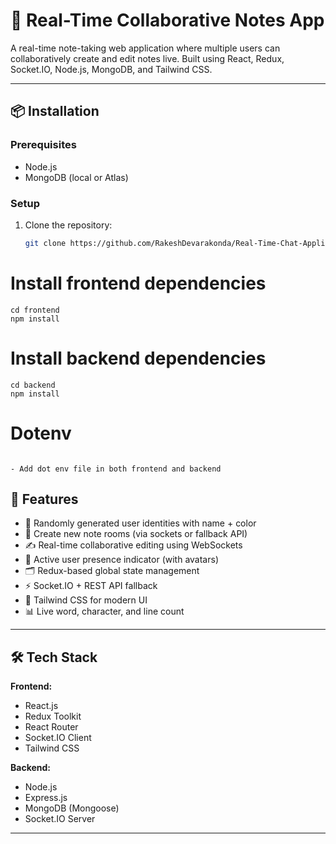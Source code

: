 # 📝 Real-Time Collaborative Notes App

A real-time note-taking web application where multiple users can collaboratively create and edit notes live. Built using React, Redux, Socket.IO, Node.js, MongoDB, and Tailwind CSS.

---






## 📦 Installation

### Prerequisites

- Node.js
- MongoDB (local or Atlas)

### Setup

1. Clone the repository:

   ```bash
   git clone https://github.com/RakeshDevarakonda/Real-Time-Chat-Application-API.git

# Install frontend dependencies
```
cd frontend
npm install
```

# Install backend dependencies

```
cd backend
npm install
```


# Dotenv
```

- Add dot env file in both frontend and backend
```


## 🚀 Features

- 🔐 Randomly generated user identities with name + color
- 🧠 Create new note rooms (via sockets or fallback API)
- ✍️ Real-time collaborative editing using WebSockets
- 👥 Active user presence indicator (with avatars)
- 🗂️ Redux-based global state management
- ⚡ Socket.IO + REST API fallback
- 🎨 Tailwind CSS for modern UI
- 📊 Live word, character, and line count

---

## 🛠️ Tech Stack

**Frontend:**
- React.js
- Redux Toolkit
- React Router
- Socket.IO Client
- Tailwind CSS

**Backend:**
- Node.js
- Express.js
- MongoDB (Mongoose)
- Socket.IO Server

---
